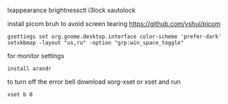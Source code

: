 lxappearance
brightnessctl
i3lock 
xautolock

install picom bruh to avoid screen tearing
https://github.com/yshui/picom

```
gsettings set org.gnome.desktop.interface color-scheme 'prefer-dark'
setxkbmap -layout "us,ru" -option "grp:win_space_toggle"
```

for monitor settings
```
install arandr
```

to turn off the error bell
download xorg-xset or xset and run
```
xset b 0
```
